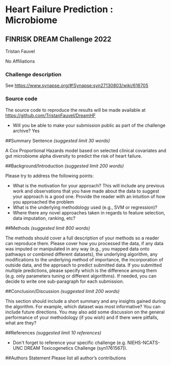 # Heart Failure Prediction : Microbiome
## FINRISK DREAM Challenge 2022

Tristan Fauvel

No Affiliations

### Challenge description

See <https://www.synapse.org/#!Synapse:syn27130803/wiki/616705>


### Source code

The source code to reproduce the results will be made available at <https://github.com/TristanFauvel/DreamHF>

* Will you be able to make your submission public as part of the challenge archive? Yes


##Summary Sentence
*(suggested limit 30 words)*

A Cox Proportional Hazards model based on selected clinical covariates and gut microbiome alpha diversity to predict the risk of heart failure.

##Background/Introduction
*(suggested limit 200 words)*

Please try to address the following points:
* What is the motivation for your approach?  This will include any previous work and observations that you have made about the data to suggest your approach is a good one.  Provide the reader with an intuition of how you approached the problem
* What is the underlying methodology used (e.g., SVM or regression)?
* Where there any novel approaches taken in regards to feature selection, data imputation, ranking, etc?

##Methods
*(suggested limit 800 words)*

The methods should cover a full description of your methods so a reader can reproduce them.  Please cover how you processed the data, if any data was imputed or manipulated in any way (e.g., you mapped data onto pathways or combined different datasets), the underlying algorithm, any modifications to the underlying method of importance, the incorporation of outside data, and the approach to predict submitted data.
If you submitted multiple predictions, please specify which is the difference among them (e.g. only parameters tuning or different algorithms). If needed, you can decide to write one sub-paragraph for each submission.

##Conclusion/Discussion
*(suggested limit 200 words)*

This section should include a short summary and any insights gained during the algorithm.  For example, which dataset was most informative?  You can include future directions.  You may also add some discussion on the general performance of your methodology (if you wish) and if there were pitfalls, what are they?

##References
*(suggested limit 10 references)*

* Don't forget to reference your specific challenge (e.g. NIEHS-NCATS-UNC DREAM Toxicogenetics Challenge (syn1761567)).

##Authors Statement
Please list all author’s contributions
